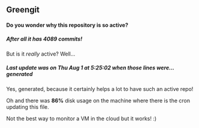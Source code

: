 ## Greengit

#### Do you wonder why this repository is so active?

##### After all it has 4089 commits!

But is it *really* active? Well...

##### Last update was on Thu Aug 1 at 5:25:02 when those lines were... generated

Yes, generated, because it certainly helps a lot to have such an active repo!

Oh and there was **86%** disk usage on the machine
where there is the cron updating this file.

Not the best way to monitor a VM in the cloud but it works! :)
